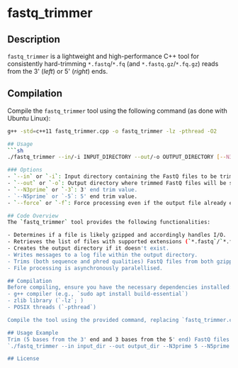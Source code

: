 # fastq_trimmer

## Description
`fastq_trimmer` is a lightweight and high-performance C++ tool for consistently hard-trimming `*.fastq`/`*.fq` (and `*.fastq.gz`/`*.fq.gz`) reads from the 3' (_left_) or 5' (_right_) ends.

## Compilation
Compile the `fastq_trimmer` tool using the following command (as done with Ubuntu Linux):

```sh
g++ -std=c++11 fastq_trimmer.cpp -o fastq_trimmer -lz -pthread -O2

## Usage
```sh
./fastq_trimmer --in/-i INPUT_DIRECTORY --out/-o OUTPUT_DIRECTORY [--N3prime/-3] 3_PRIME_TRIM_BASES [--N5prime/-5] 5_PRIME_TRIM_BASES

### Options
- `--in` or `-i`: Input directory containing the FastQ files to be trimmed.
- `--out` or `-o`: Output directory where trimmed FastQ files will be saved.
- `--N3prime` or `-3`: 3' end trim value.
- `--N5prime` or `-5`: 5' end trim value.
- `--force` or `-f`: Force processing even if the output file already exists.

## Code Overview
The `fastq_trimmer` tool provides the following functionalities:

- Determines if a file is likely gzipped and accordingly handles I/O.
- Retrieves the list of files with supported extensions (`*.fastq`/`*.fq`/`*.fastq.gz`/`*.fq.gz`) from the input a directory.
- Creates the output directory if it doesn't exist.
- Writes messages to a log file within the output directory.
- Trims (both sequence and phred qualities) FastQ files from both gzipped and non-gzipped formats.
- File processing is asynchronously paralellised.

## Compilation
Before compiling, ensure you have the necessary dependencies installed:
- g++ compiler (e.g., `sudo apt install build-essential`)
- zlib library (`-lz`; )
- POSIX threads (`-pthread`)

Compile the tool using the provided command, replacing `fastq_trimmer.cpp` with the appropriate path to your source code.

## Usage Example
Trim (5 bases from the 3' end and 3 bases from the 5' end) FastQ files for all files within the `input_dir` and save the trimmed files in the `output_dir`:
`./fastq_trimmer --in input_dir --out output_dir --N3prime 5 --N5prime 3`

## License

